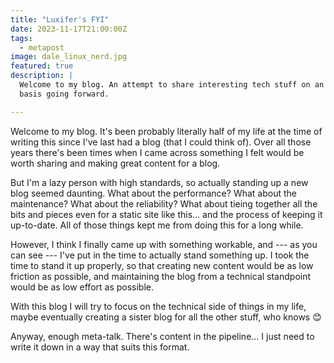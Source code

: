 ```yaml
---
title: "Luxifer's FYI"
date: 2023-11-17T21:00:00Z
tags:
  - metapost
image: dale_linux_nerd.jpg
featured: true
description: |
  Welcome to my blog. An attempt to share interesting tech stuff on an ongoing
  basis going forward.

---
```


Welcome to my blog. It's been probably literally half of my life at the time of
writing this since I've last had a blog (that I could think of). Over all those
years there's been times when I came across something I felt would be worth
sharing and making great content for a blog.

But I'm a lazy person with high standards, so actually standing up a new blog
seemed daunting. What about the performance? What about the maintenance? What
about the reliability? What about tieing together all the bits and pieces even
for a static site like this... and the process of keeping it up-to-date. All of
those things kept me from doing this for a long while.

However, I think I finally came up with something workable, and --- as you can
see --- I've put in the time to actually stand something up. I took the time to
stand it up properly, so that creating new content would be as low friction as
possible, and maintaining the blog from a technical standpoint would be as low
effort as possible.

With this blog I will try to focus on the technical side of things in my life,
maybe eventually creating a sister blog for all the other stuff, who knows 😊

Anyway, enough meta-talk. There's content in the pipeline... I just need to
write it down in a way that suits this format.
